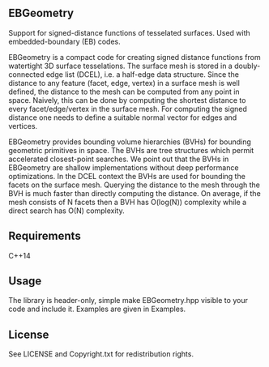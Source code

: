EBGeometry
----------

Support for signed-distance functions of tesselated surfaces. Used with embedded-boundary (EB) codes.

EBGeometry is a compact code for creating signed distance functions from watertight 3D surface tesselations.
The surface mesh is stored in a doubly-connected edge list (DCEL), i.e. a half-edge data structure.
Since the distance to any feature (facet, edge, vertex) in a surface mesh is well defined, the distance to the mesh can be computed from any point in space.
Naively, this can be done by computing the shortest distance to every facet/edge/vertex in the surface mesh. 
For computing the signed distance one needs to define a suitable normal vector for edges and vertices.

EBGeometry provides bounding volume hierarchies (BVHs) for bounding geometric primitives in space.
The BVHs are tree structures which permit accelerated closest-point searches.
We point out that the BVHs in EBGeometry are shallow implementations without deep performance optimizations. 
In the DCEL context the BVHs are used for bounding the facets on the surface mesh.
Querying the distance to the mesh through the BVH is much faster than directly computing the distance.
On average, if the mesh consists of N facets then a BVH has O(log(N)) complexity while a direct search has O(N) complexity. 

Requirements
------------

C++14

Usage
-----

The library is header-only, simple make EBGeometry.hpp visible to your code and include it.
Examples are given in Examples. 


License
-------

See LICENSE and Copyright.txt for redistribution rights. 

